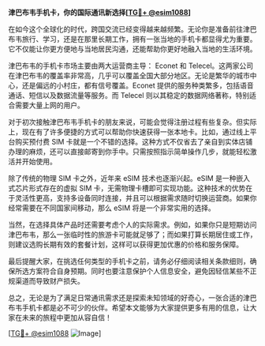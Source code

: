**津巴布韦手机卡，你的国际通讯新选择[[TG💪+ @esim1088](https://t.me/s/esim1088)]**

在如今这个全球化的时代，跨国交流已经变得越来越频繁。无论你是准备前往津巴布韦旅行、学习，还是在那里长期工作，拥有一张当地的手机卡都显得尤为重要。它不仅能让你更方便地与当地居民沟通，还能帮助你更好地融入当地的生活环境。

津巴布韦的手机卡市场主要由两大运营商主导： Econet 和 Telecel。这两家公司在津巴布韦的覆盖率非常高，几乎可以覆盖全国大部分地区。无论是繁华的城市中心，还是偏远的小村庄，都有信号覆盖。Econet 提供的服务种类繁多，包括语音通话、短信以及数据流量等服务。而 Telecel 则以其稳定的数据网络著称，特别适合需要大量上网的用户。

对于初次接触津巴布韦手机卡的朋友来说，可能会觉得注册过程有些复杂。但实际上，现在有了许多便捷的方式可以帮助你快速获得一张本地卡。比如，通过线上平台购买预付费 SIM 卡就是一个不错的选择。这种方式不仅省去了亲自到实体店铺办理的麻烦，还可以直接邮寄到你手中。只需按照指示简单操作几步，就能轻松激活并开始使用。

除了传统的物理 SIM 卡之外，近年来 eSIM 技术也逐渐兴起。eSIM 是一种嵌入式芯片形式存在的虚拟 SIM 卡，无需物理卡槽即可实现功能。这种技术的优势在于灵活性更高，支持多设备同时连接，并且可以根据需求随时切换运营商。如果你经常需要在不同国家间移动，那么 eSIM 将是一个非常实用的选择。

当然，在选择具体产品时还需要考虑个人的实际需求。例如，如果你只是短期访问津巴布韦，那么一张临时性的旅游卡可能就足够了；而如果打算长期居住或工作，则建议选购长期有效的套餐计划，这样可以获得更加优惠的价格和服务保障。

最后提醒大家，在挑选任何类型的手机卡之前，请务必仔细阅读相关条款细则，确保所选方案符合自身预期。同时也要注意保护个人信息安全，避免因轻信某些不正规渠道而导致财产损失。

总之，无论是为了满足日常通讯需求还是探索未知领域的好奇心，一张合适的津巴布韦手机卡都是必不可少的伙伴。希望本文能够为大家提供更多有用的信息，让大家在未来的旅程中更加从容自信！

[[TG💪+ @esim1088](https://t.me/s/esim1088) ![Image](https://i.postimg.cc/4NQfJmqS/Snipaste-2025-05-13-00-14-12.png)]